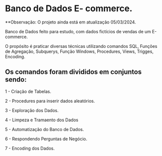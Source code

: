 # Banco de Dados   E- commerce.

**Observação: O projeto ainda está em atualização 05/03/2024.

Banco de Dados feito para estudo, com dados fictícios de vendas de um E-commerce.

O propósito é praticar diversas técnicas utilizando comandos SQL, Funções de Agregação, Subquerys,  Função Windows, Procedures, Views, Trigges, Encoding.

## Os comandos foram divididos em conjuntos sendo:

1 - Criação de Tabelas.

2 - Procedures para inserir dados aleatórios.

3 - Exploração dos Dados.

4 - Limpeza e Tramaento dos Dados

5 - Automatização do Banco de Dados.

6 - Respondendo Perguntas de Negócio.

7 - Encoding dos Dados.

